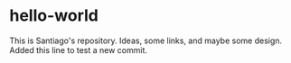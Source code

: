 # hello-world
This is Santiago's repository. Ideas, some links, and maybe some design.
Added this line to test a new commit.
